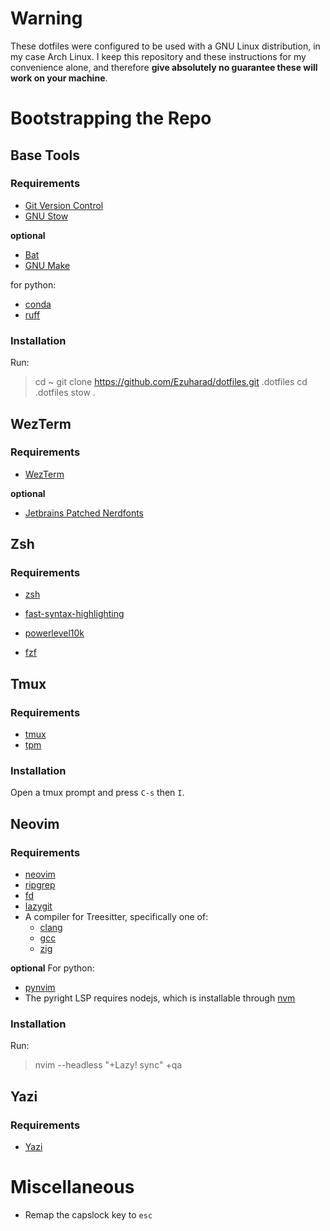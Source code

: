 # Warning
These dotfiles were configured to be used with a GNU Linux distribution, in my case Arch Linux. I keep this repository and these instructions for my convenience alone, and therefore **give absolutely no guarantee these will work on your machine**.

# Bootstrapping the Repo
## Base Tools
### Requirements
- [Git Version Control](https://git-scm.com/)
- [GNU Stow](https://www.gnu.org/software/stow/)

**optional**
- [Bat](https://github.com/sharkdp/bat)
- [GNU Make](https://www.gnu.org/software/make/)

for python:
- [conda](https://conda.io/projects/conda/en/latest/user-guide/getting-started.html)
- [ruff](https://docs.astral.sh/ruff/)

### Installation
Run:
> cd ~
> git clone https://github.com/Ezuharad/dotfiles.git .dotfiles
> cd .dotfiles
> stow .

## WezTerm
### Requirements
- [WezTerm](https://wezfurlong.org/wezterm/index.html)

**optional**
- [Jetbrains Patched Nerdfonts](https://github.com/ryanoasis/nerd-fonts)

## Zsh
### Requirements
- [zsh](https://www.zsh.org/)
- [fast-syntax-highlighting](https://github.com/zdharma-continuum/fast-syntax-highlighting)
- [powerlevel10k](https://github.com/romkatv/powerlevel10k)

- [fzf](https://github.com/junegunn/fzf)

## Tmux
### Requirements
- [tmux](https://github.com/tmux/tmux/wiki)
- [tpm](https://github.com/tmux-plugins/tpm)

### Installation
Open a tmux prompt and press `C-s` then `I`.

## Neovim
### Requirements
- [neovim](https://neovim.io/)
- [ripgrep](https://github.com/BurntSushi/ripgrep)
- [fd](https://github.com/sharkdp/fd)
- [lazygit](https://github.com/jesseduffield/lazygit)
- A compiler for Treesitter, specifically one of:
    - [clang](https://clang.llvm.org/)
    - [gcc](https://gcc.gnu.org/)
    - [zig](https://ziglang.org/)

**optional**
For python:
- [pynvim](https://github.com/neovim/pynvim)
- The pyright LSP requires nodejs, which is installable through [nvm](https://github.com/nvm-sh/nvm)

### Installation
Run:
> nvim --headless "+Lazy! sync" +qa

## Yazi
### Requirements
- [Yazi](https://yazi-rs.github.io/)

# Miscellaneous
- Remap the capslock key to `esc`

